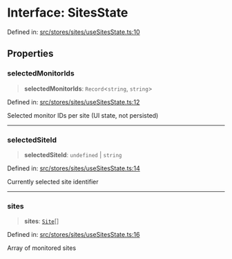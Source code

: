 # Interface: SitesState

Defined in: [src/stores/sites/useSitesState.ts:10](https://github.com/Nick2bad4u/Uptime-Watcher/blob/3cce0c3b352c8390536ca3c7399ece50a05faf18/src/stores/sites/useSitesState.ts#L10)

## Properties

### selectedMonitorIds

> **selectedMonitorIds**: `Record`\<`string`, `string`\>

Defined in: [src/stores/sites/useSitesState.ts:12](https://github.com/Nick2bad4u/Uptime-Watcher/blob/3cce0c3b352c8390536ca3c7399ece50a05faf18/src/stores/sites/useSitesState.ts#L12)

Selected monitor IDs per site (UI state, not persisted)

***

### selectedSiteId

> **selectedSiteId**: `undefined` \| `string`

Defined in: [src/stores/sites/useSitesState.ts:14](https://github.com/Nick2bad4u/Uptime-Watcher/blob/3cce0c3b352c8390536ca3c7399ece50a05faf18/src/stores/sites/useSitesState.ts#L14)

Currently selected site identifier

***

### sites

> **sites**: [`Site`](../../../../../shared/types/interfaces/Site.md)[]

Defined in: [src/stores/sites/useSitesState.ts:16](https://github.com/Nick2bad4u/Uptime-Watcher/blob/3cce0c3b352c8390536ca3c7399ece50a05faf18/src/stores/sites/useSitesState.ts#L16)

Array of monitored sites
